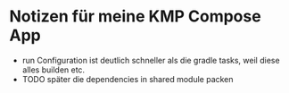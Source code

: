 # Notizen für meine KMP Compose App

- run Configuration ist deutlich schneller als die gradle tasks, weil diese alles builden etc.
- TODO später die dependencies in shared module packen 